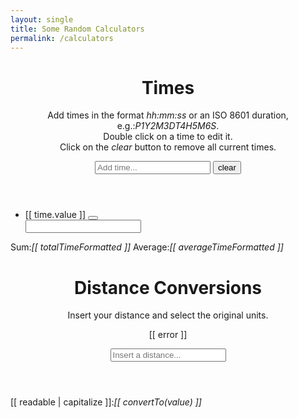 ```yaml
---
layout: single
title: Some Random Calculators
permalink: /calculators
---
```


<div class="calculator" id="time-calculator">
    <header class="header">
        <h1>Times</h1>
        <p class="explanation">Add times in the format <em>hh:mm:ss</em> 
        or an ISO 8601 duration, e.g.:<em>P1Y2M3DT4H5M6S</em>.
        <br>Double click on a time to edit it.
        <br>Click on the <em>clear</em> button to remove all current times.</p>
        <div class="form">
            <input
                class="new-value"
                autocomplete="off"
                placeholder="Add time..."
                v-model="newTime"
                v-on:keyup.enter="addTime"
            />
            <button class="btn btn--info btn--large" v-on:click="clearTimes">
                <i class="fas fa-trash"></i><span>clear</span>
                </button>
        </div>
    </header>
    <section class="main" v-show="times.length" v-cloak>
        <ul class="values-list">
            <li
                v-for="time in times"
                class="time"
                v-bind:key="time.id"
                v-bind:class="{ editing: time == editedTime }"
            >
                <div class="view">
                    <label v-on:dblclick="editTime(time)">[[ time.value ]]</label>
                    <button class="destroy" v-on:click="removeTime(time)"></button>
                </div>
                <input
                    class="edit"
                    type="text"
                    v-model="time.value"
                    v-time-focus="time == editedTime"
                    v-on:blur="doneEdit(time)"
                    v-on:keyup.enter="doneEdit(time)"
                    v-on:keyup.esc="cancelEdit(time)"
                />
            </li>
        </ul>
    </section>
    <section class="results">
        <label v-on:click="changeTotalTimeRender()">Sum:<em>[[ totalTimeFormatted ]]</em></label>
        <label v-on:click="changeAverageTimeRender()">Average:<em>[[ averageTimeFormatted ]]</em></label>
    </section>
</div>

<div class="calculator" id="distance-converter">
    <header class="header">
        <h1>Distance Conversions</h1>
        <p class="explanation">Insert your distance and select the original units.</p>
        <p class="notice--danger" v-show="!!error">[[ error ]]</p>
        <div class="form">
            <input
                class="new-value"
                autocomplete="off"
                placeholder="Insert a distance..."
                type="number"
                v-model.number="distance"
            />
            <div class="options">
            <template v-for="(readable, value, idx) in availableUnits" v-bind:key="idx">
                <input 
                    v-model="unit" 
                    v-bind:id="'unit-'+value" 
                    v-bind:value="value" 
                    name="unit" 
                    type="radio" 
                    class="group" 
                />
                <label v-bind:for="'unit-'+value">[[ readable ]]</label>
            </template>
            </div>
        </div>
    </header>
    <section class="results">
        <label v-for="(readable, value) in availableUnits">[[ readable | capitalize ]]:<em>[[ convertTo(value) ]]</em></label>
    </section>
</div>

<script src="https://cdnjs.cloudflare.com/ajax/libs/moment.js/2.27.0/moment.min.js"></script>
<script src="/assets/js/dist/moment-duration-format.js"></script>
<script src="https://cdn.jsdelivr.net/npm/vue"></script>
<script src="/assets/js/calculators.js"></script>
    